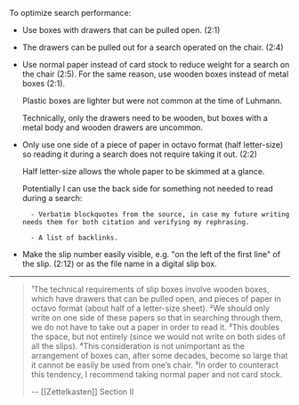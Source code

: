 To optimize search performance:

- Use boxes with drawers that can be pulled open. (2:1)

- The drawers can be pulled out for a search operated on the chair. (2:4)

- Use normal paper instead of card stock to reduce weight for a search on the chair (2:5). For the same reason, use wooden boxes instead of metal boxes (2:1).

    Plastic boxes are lighter but were not common at the time of Luhmann.

    Technically, only the drawers need to be wooden, but boxes with a metal body and wooden drawers are uncommon.

- Only use one side of a piece of paper in octavo format (half letter-size) so reading it during a search does not require taking it out. (2:2)

    Half letter-size allows the whole paper to be skimmed at a glance.

    Potentially I can use the back side for something not needed to read during a search:
    
        - Verbatim blockquotes from the source, in case my future writing needs them for both citation and verifying my rephrasing.

        - A list of backlinks.

- Make the slip number easily visible, e.g. "on the left of the first line" of the slip. (2:12) or as the file name in a digital slip box.

---

> ¹The technical requirements of slip boxes involve wooden boxes, which have drawers that can be pulled open, and pieces of paper in octavo format (about half of a letter-size sheet). ²We should only write on one side of these papers so that in searching through them, we do not have to take out a paper in order to read it. ³This doubles the space, but not entirely (since we would not write on both sides of all the slips). ⁴This consideration is not unimportant as the arrangement of boxes can, after some decades, become so large that it cannot be easily be used from one’s chair. ⁵In order to counteract this tendency, I recommend taking normal paper and not card stock.
>
> -- [[Zettelkasten]] Section II